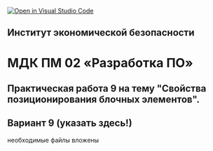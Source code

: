 [![Open in Visual Studio Code](https://classroom.github.com/assets/open-in-vscode-f059dc9a6f8d3a56e377f745f24479a46679e63a5d9fe6f495e02850cd0d8118.svg)](https://classroom.github.com/online_ide?assignment_repo_id=7337854&assignment_repo_type=AssignmentRepo)

## Институт экономической безопасности

# МДК ПМ 02 «Разработка ПО»

## Практическая работа 9 на тему "Свойства позиционирования блочных элементов".

## Вариант 9 (указать здесь!)

необходимые файлы вложены
